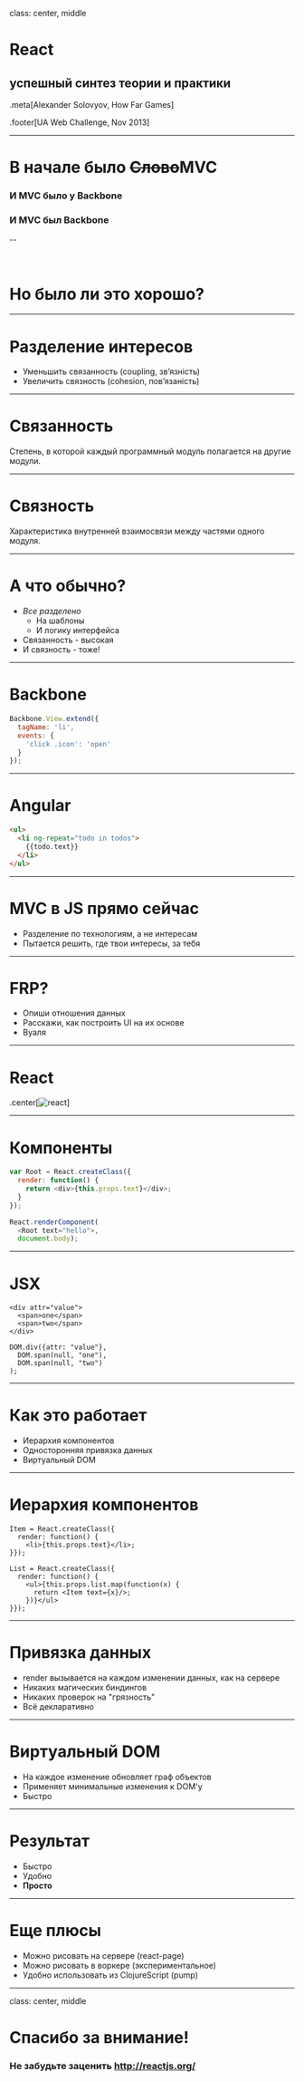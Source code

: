 class: center, middle

# React

## успешный синтез теории и практики

.meta[Alexander Solovyov, How Far Games]

.footer[UA Web Challenge, Nov 2013]

---

# В начале было <s>Слово</s>MVC

### И MVC было у Backbone

### И MVC был Backbone

--

<br/>

# Но было ли это хорошо?

---

# Разделение интересов

- Уменьшить связанность (coupling, зв’язність)
- Увеличить связность (cohesion, пов’язаність)

---

# Связанность

Степень, в которой каждый программный модуль полагается на другие модули.

---

# Связность

Характеристика внутренней взаимосвязи между частями одного модуля.

---

# А что обычно?

- *Все разделено*
  - На шаблоны
  - И логику интерфейса
- Связанность - высокая
- И связность - тоже!

---

# Backbone

```javascript
Backbone.View.extend({
  tagName: 'li',
  events: {
    'click .icon': 'open'
  }
});
```

---

# Angular

```html
<ul>
  <li ng-repeat="todo in todos">
    {{todo.text}}
  </li>
</ul>
```

---

# MVC в JS прямо сейчас

- Разделение по технологиям, а не интересам
- Пытается решить, где твои интересы, за тебя

---

# FRP?

- Опиши отношения данных
- Расскажи, как построить UI на их основе
- Вуаля

---

# React

.center[![react](tutsplus.png)]


---

# Компоненты

```javascript
var Root = React.createClass({
  render: function() {
    return <div>{this.props.text}</div>;
  }
});

React.renderComponent(
  <Root text="hello">,
  document.body);
```

---

# JSX

```
<div attr="value">
  <span>one</span>
  <span>two</span>
</div>

DOM.div({attr: "value"},
  DOM.span(null, "one"),
  DOM.span(null, "two")
);
```

---

# Как это работает

- Иерархия компонентов
- Односторонняя привязка данных
- Виртуальный DOM

---

# Иерархия компонентов

```
Item = React.createClass({
  render: function() {
    <li>{this.props.text}</li>;
}});

List = React.createClass({
  render: function() {
    <ul>{this.props.list.map(function(x) {
      return <Item text={x}/>;
    })}</ul>
}});
```

---

# Привязка данных

- render вызывается на каждом изменении данных, как на сервере
- Никаких магических биндингов
- Никаких проверок на "грязность"
- Всë декларативно

---

# Виртуальный DOM

- На каждое изменение обновляет граф объектов
- Применяет минимальные изменения к DOM'у
- Быстро

---

# Результат

- Быстро
- Удобно
- **Просто**

---

# Еще плюсы

- Можно рисовать на сервере (react-page)
- Можно рисовать в воркере (экспериментальное)
- Удобно использовать из ClojureScript (pump)

---

class: center, middle

# Спасибо за внимание!

### Не забудьте заценить http://reactjs.org/
